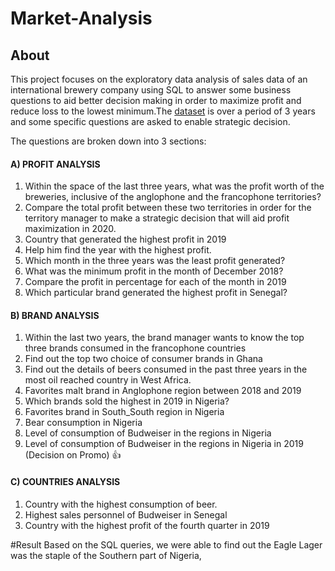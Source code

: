 # Market-Analysis

## About 
This project focuses on the exploratory data analysis of sales data of an international brewery company using SQL to answer some business questions to aid better decision making in order to maximize profit and reduce loss to the lowest minimum.The [dataset](https://drive.google.com/file/d/1upRw48EPQS8-j4U59LlMtV2CjjhMzVXG/view?usp=sharing) is over a period of 3 years and some specific questions are asked to enable strategic decision. 

The questions are broken down into 3 sections:

#### A) PROFIT ANALYSIS 

1. Within the space of the last three years, what was the profit worth of the breweries,
inclusive of the anglophone and the francophone territories?
2. Compare the total profit between these two territories in order for the territory manager to make a strategic decision that will aid profit maximization in 2020.
3. Country that generated the highest profit in 2019
4. Help him find the year with the highest profit.
5. Which month in the three years was the least profit generated?
6. What was the minimum profit in the month of December 2018?
7. Compare the profit in percentage for each of the month in 2019
8. Which particular brand generated the highest profit in Senegal?

#### B) BRAND ANALYSIS

1. Within the last two years, the brand manager wants to know the top three brands
consumed in the francophone countries
2. Find out the top two choice of consumer brands in Ghana
3. Find out the details of beers consumed in the past three years in the most oil reached
country in West Africa.
4. Favorites malt brand in Anglophone region between 2018 and 2019
5. Which brands sold the highest in 2019 in Nigeria?
6. Favorites brand in South_South region in Nigeria
7. Bear consumption in Nigeria
8. Level of consumption of Budweiser in the regions in Nigeria
9. Level of consumption of Budweiser in the regions in Nigeria in 2019 (Decision on Promo) :+1:

#### C)  COUNTRIES ANALYSIS
1. Country with the highest consumption of beer.
2. Highest sales personnel of Budweiser in Senegal
3. Country with the highest profit of the fourth quarter in 2019


#Result
Based on the SQL queries, we were able to find out the Eagle Lager was the staple of the Southern part of Nigeria,
